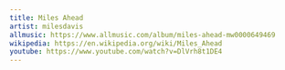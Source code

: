 ```yaml
---
title: Miles Ahead
artist: milesdavis
allmusic: https://www.allmusic.com/album/miles-ahead-mw0000649469
wikipedia: https://en.wikipedia.org/wiki/Miles_Ahead
youtube: https://www.youtube.com/watch?v=DlVrh8t1DE4
---
```

